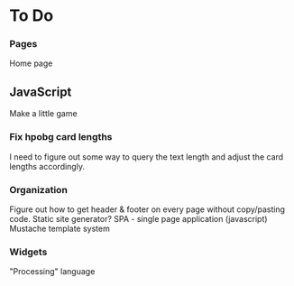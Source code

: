# To Do

### Pages
Home page

## JavaScript
Make a little game

### Fix hpobg card lengths
I need to figure out some way to query the text length and adjust the card lengths accordingly.

### Organization
Figure out how to get header & footer on every page without copy/pasting code.
Static site generator?
SPA - single page application (javascript)
Mustache template system

### Widgets
"Processing" language
